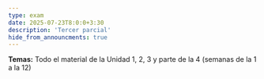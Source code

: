```yaml
---
type: exam
date: 2025-07-23T8:0:0+3:30
description: 'Tercer parcial'
hide_from_announcments: true
---
```

**Temas:**
Todo el material de la Unidad 1, 2, 3 y parte de la 4 (semanas de la 1 a la 12)
